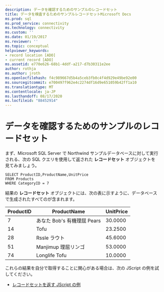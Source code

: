 ```yaml
---
description: データを確認するためのサンプルのレコードセット
title: データを検査するためのサンプルレコードセットMicrosoft Docs
ms.prod: sql
ms.prod_service: connectivity
ms.technology: connectivity
ms.custom: ''
ms.date: 01/19/2017
ms.reviewer: ''
ms.topic: conceptual
helpviewer_keywords:
- record location [ADO]
- current record [ADO]
ms.assetid: e770e626-68b1-4ddf-a217-d7b30311e2ee
author: rothja
ms.author: jroth
ms.openlocfilehash: f4c989667d5b4a5ceb3fb0c4f4d929e49be92e00
ms.sourcegitcommit: e700497f962e4c2274df16d9e651059b42ff1a10
ms.translationtype: MT
ms.contentlocale: ja-JP
ms.lasthandoff: 08/17/2020
ms.locfileid: "88452914"
---
```

# <a name="sample-recordset-for-examining-data"></a>データを確認するためのサンプルのレコードセット
まず、Microsoft SQL Server で Northwind サンプルデータベースに対して実行される、次の SQL クエリを使用して返された **レコードセット** オブジェクトを見てみましょう。  
  
```  
SELECT ProductID,ProductName,UnitPrice   
FROM Products   
WHERE CategoryID = 7    
```  
  
 結果の **レコードセット** オブジェクトには、次の表に示すように、データベースで生成されたすべてのが含まれます。  
  
|ProductID|ProductName|UnitPrice|  
|---------------|-----------------|---------------|  
|7|あなた Bob's 有機理屈 Pears|30.0000|  
|14|Tofu|23.2500|  
|28|Rssle ラウト|45.6000|  
|51|Manjimup 理屈リンゴ|53.0000|  
|74|Longlife Tofu|10.0000|  
  
 これらの結果を自分で取得することに関心がある場合は、次の JScript の例を試してください。  
  
-   [レコードセットを返す JScript の例](../../../ado/guide/data/jscript-code-example-to-return-a-recordset.md)
